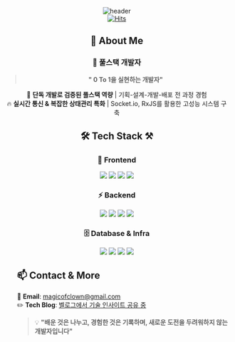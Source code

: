 <div align="center">

![header](https://capsule-render.vercel.app/api?type=wave&color=auto&height=300&section=header&text=👋SOFTWARE%20ENGINEER&fontSize=70)<br>
[![Hits](https://hits.seeyoufarm.com/api/count/incr/badge.svg?url=https%3A%2F%2Fgithub.com%2Fgjbae1212%2Fhit-counter)](https://github.com/qkrmekem/qkrmekem)

## 💫 About Me
### 🚀 풀스택 개발자
> **" 0 To 1을 실현하는 개발자"**

🎯 **단독 개발로 검증된 풀스택 역량** | 기획-설계-개발-배포 전 과정 경험  
🔥 **실시간 통신 & 복잡한 상태관리 특화** | Socket.io, RxJS를 활용한 고성능 시스템 구축  

## 🛠 Tech Stack ⚒

### 🎨 Frontend
<img src="https://img.shields.io/badge/Angular-DD0031?style=for-the-badge&logo=angular&logoColor=white"> <img src="https://img.shields.io/badge/TypeScript-3178C6?style=for-the-badge&logo=typescript&logoColor=white"> <img src="https://img.shields.io/badge/RxJS-B7178C?style=for-the-badge&logo=reactivex&logoColor=white"> <img src="https://img.shields.io/badge/D3.js-F9A03C?style=for-the-badge&logo=d3.js&logoColor=white">

### ⚡ Backend
<img src="https://img.shields.io/badge/NestJS-E0234E?style=for-the-badge&logo=nestjs&logoColor=white"> <img src="https://img.shields.io/badge/Spring-6DB33F?style=for-the-badge&logo=spring&logoColor=white"> <img src="https://img.shields.io/badge/TypeORM-FF3E00?style=for-the-badge&logo=typeorm&logoColor=white"> <img src="https://img.shields.io/badge/Socket.io-010101?style=for-the-badge&logo=socket.io&logoColor=white">

### 🗄️ Database & Infra
<img src="https://img.shields.io/badge/PostgreSQL-336791?style=for-the-badge&logo=postgresql&logoColor=white"> <img src="https://img.shields.io/badge/MySQL-4479A1?style=for-the-badge&logo=mysql&logoColor=white"> <img src="https://img.shields.io/badge/Docker-2496ED?style=for-the-badge&logo=docker&logoColor=white"> <img src="https://img.shields.io/badge/AWS-232F3E?style=for-the-badge&logo=amazonaws&logoColor=white">

<div align="left" style="padding-left:2em;">
  
## 📫 Contact & More

📧 **Email**: magicofclown@gmail.com  
✏️ **Tech Blog**: <a href="https://velog.io/@qkrmekem">벨로그에서 기술 인사이트 공유 중</a>  

> 💡 **"배운 것은 나누고, 경험한 것은 기록하며, 새로운 도전을 두려워하지 않는 개발자입니다"**

</div>

</div>
